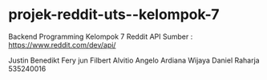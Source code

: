 # projek-reddit-uts--kelompok-7
Backend Programming Kelompok 7 Reddit API 
Sumber : https://www.reddit.com/dev/api/

Justin Benedikt
Fery jun
Filbert Alvitio
Angelo Ardiana Wijaya
Daniel Raharja 535240016
